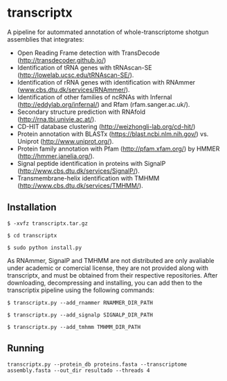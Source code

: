 # transcriptx

A pipeline for autommated annotation of whole-transcriptome shotgun assemblies that integrates:

- Open Reading Frame detection with TransDecode (http://transdecoder.github.io/)
- Identification of tRNA genes with tRNAscan-SE (http://lowelab.ucsc.edu/tRNAscan-SE/).
- Identification of rRNA genes with identification with RNAmmer (www.cbs.dtu.dk/services/RNAmmer/).
- Identification of other families of ncRNAs with Infernal (http://eddylab.org/infernal/) and Rfam (rfam.sanger.ac.uk/).
- Secondary structure prediction with RNAfold (http://rna.tbi.univie.ac.at/).
- CD-HIT database clustering (http://weizhongli-lab.org/cd-hit/)
- Protein annotation with BLASTx (https://blast.ncbi.nlm.nih.gov/) vs. Uniprot (http://www.uniprot.org/).
- Protein family annotation with Pfam (http://pfam.xfam.org/) by HMMER (http://hmmer.janelia.org/).
- Signal peptide identification in proteins with SignalP (http://www.cbs.dtu.dk/services/SignalP/).
- Transmembrane-helix identification with TMHMM (http://www.cbs.dtu.dk/services/TMHMM/).


Installation
-

`$ -xvfz transcriptx.tar.gz`

`$ cd transcriptx`

`$ sudo python install.py`

As RNAmmer, SignalP and TMHMM are not distributed are only avaliable under academic or comercial license, they are not provided along with transcriptx, and must be obtained from their respective repositories. After downloading, decompressing and installing, you can add then to the transcriptix pipeline using the following commands:

`$ transcriptx.py --add_rnammer RNAMMER_DIR_PATH`

`$ transcriptx.py --add_signalp SIGNALP_DIR_PATH`

`$ transcriptx.py --add_tmhmm TMHMM_DIR_PATH`

Running
-

`transcriptx.py --protein_db proteins.fasta --transcriptome assembly.fasta --out_dir resultado --threads 4`


